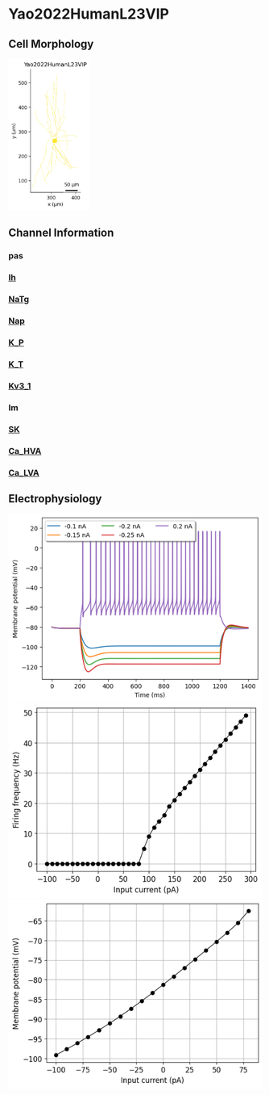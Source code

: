 # Yao2022HumanL23VIP

<h2>Cell Morphology</h2><img src="imgs/Yao2022HumanL23VIP2D.png" height="300" />

<h2>Channel Information</h2>

<h3>pas</h3>
<a href="/home/ixanthakis/wsl_repos/Dissertation_Repos/NeuroML-Thesis/Standardised_MD_Script/Datasheets/Yao2022HumanL23VIP/Yao2022HumanL23VIP_ChannelInfo.md#Ih"><h3>Ih</h3></a>
<a href="/home/ixanthakis/wsl_repos/Dissertation_Repos/NeuroML-Thesis/Standardised_MD_Script/Datasheets/Yao2022HumanL23VIP/Yao2022HumanL23VIP_ChannelInfo.md#NaTg"><h3>NaTg</h3></a>
<a href="/home/ixanthakis/wsl_repos/Dissertation_Repos/NeuroML-Thesis/Standardised_MD_Script/Datasheets/Yao2022HumanL23VIP/Yao2022HumanL23VIP_ChannelInfo.md#Nap"><h3>Nap</h3></a>
<a href="/home/ixanthakis/wsl_repos/Dissertation_Repos/NeuroML-Thesis/Standardised_MD_Script/Datasheets/Yao2022HumanL23VIP/Yao2022HumanL23VIP_ChannelInfo.md#K_P"><h3>K_P</h3></a>
<a href="/home/ixanthakis/wsl_repos/Dissertation_Repos/NeuroML-Thesis/Standardised_MD_Script/Datasheets/Yao2022HumanL23VIP/Yao2022HumanL23VIP_ChannelInfo.md#K_T"><h3>K_T</h3></a>
<a href="/home/ixanthakis/wsl_repos/Dissertation_Repos/NeuroML-Thesis/Standardised_MD_Script/Datasheets/Yao2022HumanL23VIP/Yao2022HumanL23VIP_ChannelInfo.md#Kv3_1"><h3>Kv3_1</h3></a>
<h3>Im</h3>
<a href="/home/ixanthakis/wsl_repos/Dissertation_Repos/NeuroML-Thesis/Standardised_MD_Script/Datasheets/Yao2022HumanL23VIP/Yao2022HumanL23VIP_ChannelInfo.md#SK"><h3>SK</h3></a>
<a href="/home/ixanthakis/wsl_repos/Dissertation_Repos/NeuroML-Thesis/Standardised_MD_Script/Datasheets/Yao2022HumanL23VIP/Yao2022HumanL23VIP_ChannelInfo.md#Ca_HVA"><h3>Ca_HVA</h3></a>
<a href="/home/ixanthakis/wsl_repos/Dissertation_Repos/NeuroML-Thesis/Standardised_MD_Script/Datasheets/Yao2022HumanL23VIP/Yao2022HumanL23VIP_ChannelInfo.md#Ca_LVA"><h3>Ca_LVA</h3></a>
<h2>Electrophysiology</h2>

<img src="imgs/Yao2022HumanL23VIP_Vtraces.png" />

<img src="imgs/Yao2022HumanL23VIPIF.png" />

<img src="imgs/Yao2022HumanL23VIPIV.png" />

